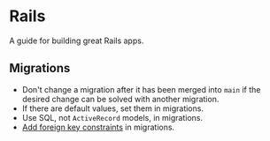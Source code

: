 # Rails

A guide for building great Rails apps.

## Migrations

- Don't change a migration after it has been merged into `main` if the desired
  change can be solved with another migration.
- If there are default values, set them in migrations.
- Use SQL, not `ActiveRecord` models, in migrations.
- [Add foreign key constraints] in migrations.

[add foreign key constraints]: http://robots.thoughtbot.com/referential-integrity-with-foreign-keys
